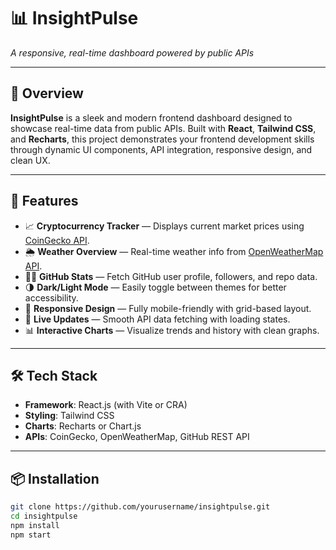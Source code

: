 # 📊 InsightPulse  
*A responsive, real-time dashboard powered by public APIs*

---

## 🧠 Overview

**InsightPulse** is a sleek and modern frontend dashboard designed to showcase real-time data from public APIs. Built with **React**, **Tailwind CSS**, and **Recharts**, this project demonstrates your frontend development skills through dynamic UI components, API integration, responsive design, and clean UX.

---

## 🚀 Features

- 📈 **Cryptocurrency Tracker** — Displays current market prices using [CoinGecko API](https://www.coingecko.com/en/api).
- 🌦️ **Weather Overview** — Real-time weather info from [OpenWeatherMap API](https://openweathermap.org/api).
- 👨‍💻 **GitHub Stats** — Fetch GitHub user profile, followers, and repo data.
- 🌗 **Dark/Light Mode** — Easily toggle between themes for better accessibility.
- 📱 **Responsive Design** — Fully mobile-friendly with grid-based layout.
- 🔄 **Live Updates** — Smooth API data fetching with loading states.
- 📊 **Interactive Charts** — Visualize trends and history with clean graphs.

---

## 🛠 Tech Stack

- **Framework**: React.js (with Vite or CRA)
- **Styling**: Tailwind CSS
- **Charts**: Recharts or Chart.js
- **APIs**: CoinGecko, OpenWeatherMap, GitHub REST API

---

## 📦 Installation

```bash
git clone https://github.com/yourusername/insightpulse.git
cd insightpulse
npm install
npm start
